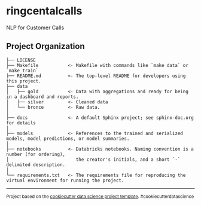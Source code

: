 ringcentalcalls
==============================

NLP for Customer Calls

Project Organization
------------

    ├── LICENSE
    ├── Makefile           <- Makefile with commands like `make data` or `make train`
    ├── README.md          <- The top-level README for developers using this project.
    ├── data
    │   ├── gold           <- Data with aggregations and ready for being in a dashboard and reports.
    │   ├── silver         <- Cleaned data
    │   └── bronce         <- Raw data.
    │
    ├── docs               <- A default Sphinx project; see sphinx-doc.org for details
    │
    ├── models             <- References to the trained and serialized models, model predictions, or model summaries.
    │
    ├── notebooks          <- Databricks notebooks. Naming convention is a number (for ordering),
    │                         the creator's initials, and a short `-` delimited description.
    │
    └── requirements.txt   <- The requirements file for reproducing the virtual environment for running the project.

--------

<p><small>Project based on the <a target="_blank" href="https://drivendata.github.io/cookiecutter-data-science/">cookiecutter data science project template</a>. #cookiecutterdatascience</small></p>
